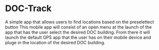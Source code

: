 # DOC-Track
A simple app that allows users to find locations based on the preselettect button 
This mobile app will consist of an open menu at the launch of the app that has the user select the desired DOC building.
From there it will launch the default GPS app that the user has on their mobile device and pluge in the location of the desired DOC building. 
